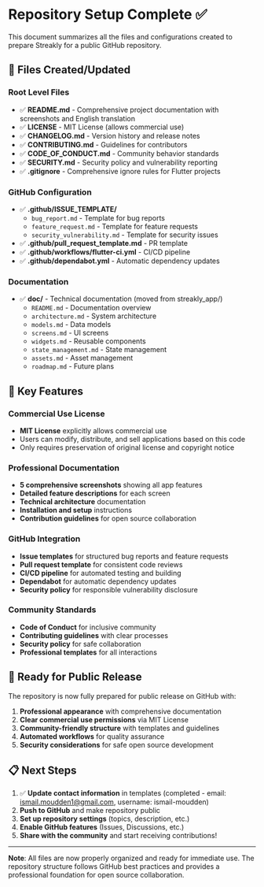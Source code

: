 # Repository Setup Complete ✅

This document summarizes all the files and configurations created to prepare Streakly for a public GitHub repository.

## 📁 Files Created/Updated

### Root Level Files
- ✅ **README.md** - Comprehensive project documentation with screenshots and English translation
- ✅ **LICENSE** - MIT License (allows commercial use)
- ✅ **CHANGELOG.md** - Version history and release notes
- ✅ **CONTRIBUTING.md** - Guidelines for contributors
- ✅ **CODE_OF_CONDUCT.md** - Community behavior standards
- ✅ **SECURITY.md** - Security policy and vulnerability reporting
- ✅ **.gitignore** - Comprehensive ignore rules for Flutter projects

### GitHub Configuration
- ✅ **.github/ISSUE_TEMPLATE/**
  - `bug_report.md` - Template for bug reports
  - `feature_request.md` - Template for feature requests
  - `security_vulnerability.md` - Template for security issues
- ✅ **.github/pull_request_template.md** - PR template
- ✅ **.github/workflows/flutter-ci.yml** - CI/CD pipeline
- ✅ **.github/dependabot.yml** - Automatic dependency updates

### Documentation
- ✅ **doc/** - Technical documentation (moved from streakly_app/)
  - `README.md` - Documentation overview
  - `architecture.md` - System architecture
  - `models.md` - Data models
  - `screens.md` - UI screens
  - `widgets.md` - Reusable components
  - `state_management.md` - State management
  - `assets.md` - Asset management
  - `roadmap.md` - Future plans

## 🎯 Key Features

### Commercial Use License
- **MIT License** explicitly allows commercial use
- Users can modify, distribute, and sell applications based on this code
- Only requires preservation of original license and copyright notice

### Professional Documentation
- **5 comprehensive screenshots** showing all app features
- **Detailed feature descriptions** for each screen
- **Technical architecture** documentation
- **Installation and setup** instructions
- **Contribution guidelines** for open source collaboration

### GitHub Integration
- **Issue templates** for structured bug reports and feature requests
- **Pull request template** for consistent code reviews
- **CI/CD pipeline** for automated testing and building
- **Dependabot** for automatic dependency updates
- **Security policy** for responsible vulnerability disclosure

### Community Standards
- **Code of Conduct** for inclusive community
- **Contributing guidelines** with clear processes
- **Security policy** for safe collaboration
- **Professional templates** for all interactions

## 🚀 Ready for Public Release

The repository is now fully prepared for public release on GitHub with:

1. **Professional appearance** with comprehensive documentation
2. **Clear commercial use permissions** via MIT License
3. **Community-friendly structure** with templates and guidelines
4. **Automated workflows** for quality assurance
5. **Security considerations** for safe open source development

## 📋 Next Steps

1. ✅ **Update contact information** in templates (completed - email: ismail.moudden1@gmail.com, username: ismail-moudden)
2. **Push to GitHub** and make repository public
3. **Set up repository settings** (topics, description, etc.)
4. **Enable GitHub features** (Issues, Discussions, etc.)
5. **Share with the community** and start receiving contributions!

---

**Note**: All files are now properly organized and ready for immediate use. The repository structure follows GitHub best practices and provides a professional foundation for open source collaboration.
